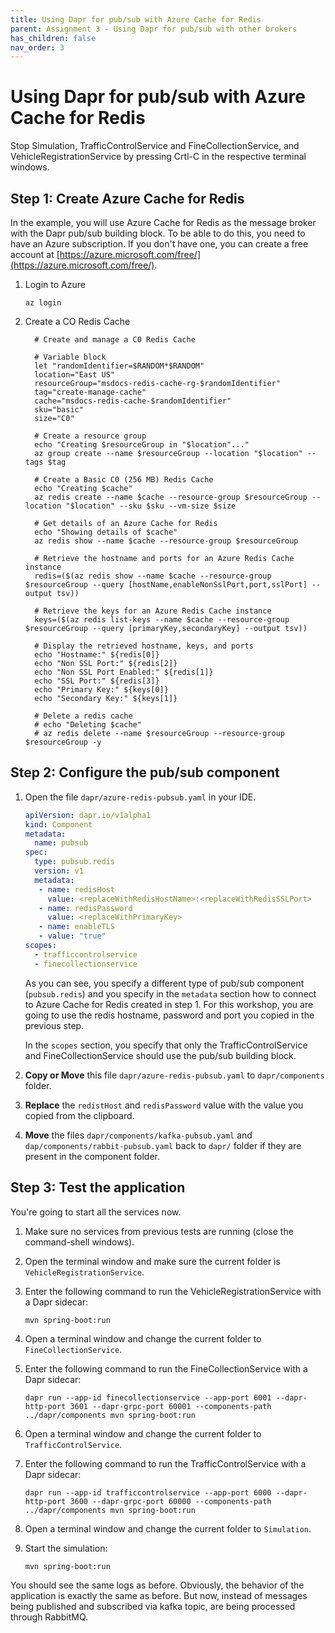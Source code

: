 ```yaml
---
title: Using Dapr for pub/sub with Azure Cache for Redis
parent: Assignment 3 - Using Dapr for pub/sub with other brokers
has_children: false
nav_order: 3
---
```


# Using Dapr for pub/sub with Azure Cache for Redis
Stop Simulation, TrafficControlService and FineCollectionService, and VehicleRegistrationService by pressing Crtl-C in the respective terminal windows.

## Step 1: Create Azure Cache for Redis 

In the example, you will use Azure Cache for Redis as the message broker with the Dapr pub/sub building block. To be able to do this, you need to have an Azure subscription. If you don't have one, you can create a free account at [https://azure.microsoft.com/free/](https://azure.microsoft.com/free/).

1. Login to Azure

    ```azurecli
    az login
    ```


2. Create a CO Redis Cache

    ```azurecli
      # Create and manage a C0 Redis Cache

      # Variable block
      let "randomIdentifier=$RANDOM*$RANDOM"
      location="East US"
      resourceGroup="msdocs-redis-cache-rg-$randomIdentifier"
      tag="create-manage-cache"
      cache="msdocs-redis-cache-$randomIdentifier"
      sku="basic"
      size="C0"

      # Create a resource group
      echo "Creating $resourceGroup in "$location"..."
      az group create --name $resourceGroup --location "$location" --tags $tag

      # Create a Basic C0 (256 MB) Redis Cache
      echo "Creating $cache"
      az redis create --name $cache --resource-group $resourceGroup --location "$location" --sku $sku --vm-size $size

      # Get details of an Azure Cache for Redis
      echo "Showing details of $cache"
      az redis show --name $cache --resource-group $resourceGroup 

      # Retrieve the hostname and ports for an Azure Redis Cache instance
      redis=($(az redis show --name $cache --resource-group $resourceGroup --query [hostName,enableNonSslPort,port,sslPort] --output tsv))

      # Retrieve the keys for an Azure Redis Cache instance
      keys=($(az redis list-keys --name $cache --resource-group $resourceGroup --query [primaryKey,secondaryKey] --output tsv))

      # Display the retrieved hostname, keys, and ports
      echo "Hostname:" ${redis[0]}
      echo "Non SSL Port:" ${redis[2]}
      echo "Non SSL Port Enabled:" ${redis[1]}
      echo "SSL Port:" ${redis[3]}
      echo "Primary Key:" ${keys[0]}
      echo "Secondary Key:" ${keys[1]}

      # Delete a redis cache
      # echo "Deleting $cache"
      # az redis delete --name $resourceGroup --resource-group $resourceGroup -y
    ```

## Step 2: Configure the pub/sub component

1. Open the file `dapr/azure-redis-pubsub.yaml` in your IDE.

    ```yaml
    apiVersion: dapr.io/v1alpha1
    kind: Component
    metadata:
      name: pubsub
    spec:
      type: pubsub.redis
      version: v1
      metadata:
       - name: redisHost
         value: <replaceWithRedisHostName>:<replaceWithRedisSSLPort>
       - name: redisPassword
         value: <replaceWithPrimaryKey>
       - name: enableTLS
       - value: "true"
    scopes:
      - trafficcontrolservice
      - finecollectionservice
    ```

    As you can see, you specify a different type of pub/sub component (`pubsub.redis`) and you specify in the `metadata` section how to connect to Azure Cache for Redis created in step 1. For this workshop, you are going to use the redis hostname, password and port you copied in the previous step.

    In the `scopes` section, you specify that only the TrafficControlService and FineCollectionService should use the pub/sub building block.

1. **Copy or Move** this file `dapr/azure-redis-pubsub.yaml` to `dapr/components` folder.

1. **Replace** the `redistHost` and `redisPassword` value with the value you copied from the clipboard.

1. **Move** the files `dapr/components/kafka-pubsub.yaml` and `dap/components/rabbit-pubsub.yaml`  back to `dapr/` folder if they are present in the component folder.

## Step 3: Test the application

You're going to start all the services now. 

1. Make sure no services from previous tests are running (close the command-shell windows).

1. Open the terminal window and make sure the current folder is `VehicleRegistrationService`.

1. Enter the following command to run the VehicleRegistrationService with a Dapr sidecar:

   ```console
   mvn spring-boot:run
   ```

1. Open a terminal window and change the current folder to `FineCollectionService`.

1. Enter the following command to run the FineCollectionService with a Dapr sidecar:

   ```console
   dapr run --app-id finecollectionservice --app-port 6001 --dapr-http-port 3601 --dapr-grpc-port 60001 --components-path ../dapr/components mvn spring-boot:run
   ```

1. Open a terminal window and change the current folder to `TrafficControlService`.

1. Enter the following command to run the TrafficControlService with a Dapr sidecar:

   ```console
   dapr run --app-id trafficcontrolservice --app-port 6000 --dapr-http-port 3600 --dapr-grpc-port 60000 --components-path ../dapr/components mvn spring-boot:run
   ```

1. Open a terminal window and change the current folder to `Simulation`.

1. Start the simulation:

   ```console
   mvn spring-boot:run
   ```

You should see the same logs as before. Obviously, the behavior of the application is exactly the same as before. But now, instead of messages being published and subscribed via kafka topic, are being processed through RabbitMQ.

    
